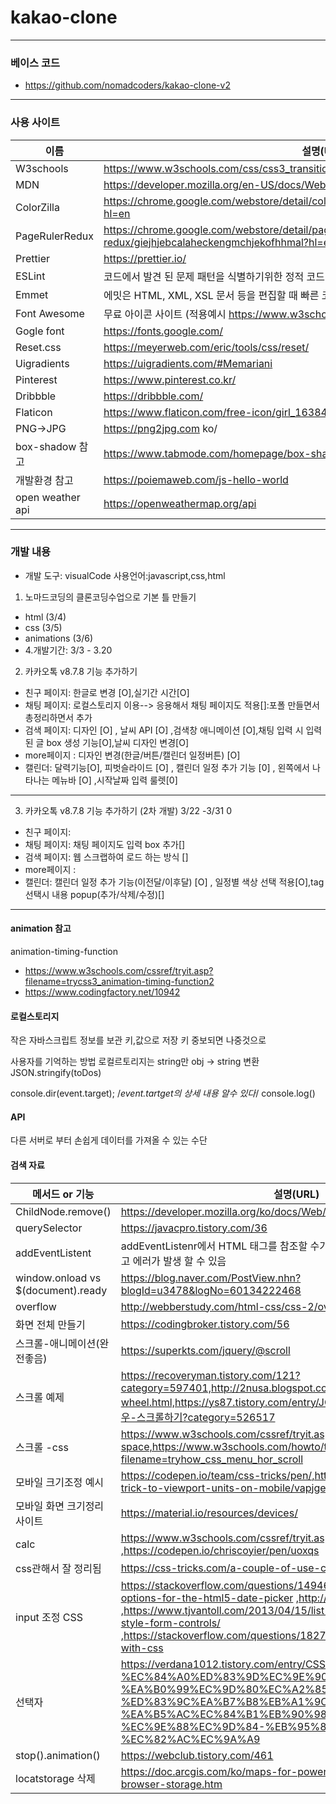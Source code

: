 # kakao-clone

---

### 베이스 코드

-   https://github.com/nomadcoders/kakao-clone-v2

---

### 사용 사이트

| 이름             | 설명(URL)                                                                                         |
| ---------------- | ------------------------------------------------------------------------------------------------- |
| W3schools        | https://www.w3schools.com/css/css3_transitions.asp                                                |
| MDN              | https://developer.mozilla.org/en-US/docs/Web/CSS/transform-function/translateY                    |
| ColorZilla       | https://chrome.google.com/webstore/detail/colorzilla/bhlhnicpbhignbdhedgjhgdocnmhomnp?hl=en       |
| PageRulerRedux   | https://chrome.google.com/webstore/detail/page-ruler-redux/giejhjebcalaheckengmchjekofhhmal?hl=en |
| Prettier         | https://prettier.io/                                                                              |
| ESLint           | 코드에서 발견 된 문제 패턴을 식별하기위한 정적 코드 분석 도구                                     |
| Emmet            | 에밋은 HTML, XML, XSL 문서 등을 편집할 때 빠른 코딩을 위해 사용하는 플러그인이다.                 |
| Font Awesome     | 무료 아이콘 사이트 (적용예시 https://www.w3schools.com/icons/fontawesome5_intro.asp )             |
| Gogle font       | https://fonts.google.com/                                                                         |
| Reset.css        | https://meyerweb.com/eric/tools/css/reset/​                                                       |
| Uigradients      | https://uigradients.com/#Memariani                                                                |
| Pinterest        | https://www.pinterest.co.kr/                                                                      |
| Dribbble         | https://dribbble.com/                                                                             |
| Flaticon         | https://www.flaticon.com/free-icon/girl_163847?term=profile&page=1&position=57                    |
| PNG->JPG         | https://png2jpg.com ko/                                                                           |
| box-shadow 참고  | https://www.tabmode.com/homepage/box-shadow.html                                                  |
| 개발환경 참고    | https://poiemaweb.com/js-hello-world                                                              |
| open weather api | https://openweathermap.org/api                                                                    |

---

### 개발 내용

-   개발 도구: visualCode
    사용언어:javascript,css,html

1. 노마드코딩의 클론코딩수업으로 기본 틀 만들기

-   html (3/4)
-   css (3/5)
-   animations (3/6)
-   4.개발기간: 3/3 - 3.20

2. 카카오톡 v8.7.8 기능 추가하기

-   친구 페이지: 한글로 변경 [O],실기간 시간[O]
-   채팅 페이지: 로컬스토리지 이용--> 응용해서 채팅 페이지도 적용[]:포폴 만들면서 총정리하면서 추가
-   검색 페이지: 디자인 [O] , 날씨 API [O] ,검색창 애니메이션 [O],채팅 입력 시 입력된 글 box 생성 기능[O],날씨 디자인 변경[O]
-   more페이지 : 디자인 변경(한글/버튼/캘린더 일정버튼) [O]
-   캘린더: 달력기능[O], 피벗슬라이드 [O] , 캘린더 일정 추가 기능 [0] , 왼쪽에서 나타나는 메뉴바 [O] ,시작날짜 입력 룰렛[0]

---

3. 카카오톡 v8.7.8 기능 추가하기 (2차 개발) 3/22 -3/31
   0

-   친구 페이지:
-   채팅 페이지: 채팅 페이지도 입력 box 추가[]
-   검색 페이지: 웹 스크랩하여 로드 하는 방식 []
-   more페이지 :
-   캘린더: 캘린더 일정 추가 기능(이전달/이후달) [O] , 일정별 색상 선택 적용[O],tag 선택시 내용 popup(추가/삭제/수정)[]

---

#### animation 참고

animation-timing-function

-   https://www.w3schools.com/cssref/tryit.asp?filename=trycss3_animation-timing-function2
-   https://www.codingfactory.net/10942

#### 로컬스토리지

작은 자바스크립트 정보를 보관
키,값으로 저장
키 중보되면 나중것으로

사용자를 기억하는 방법
로컬르토리지는 string만
obj -> string 변환
JSON.stringify(toDos)

console.dir(event.target); /_event.tartget의 상세 내용 알수 있다_/
console.log()

#### API

다른 서버로 부터 손쉽게 데이터를 가져올 수 있는 수단

#### 검색 자료

| 메서드 or 기능                      | 설명(URL)                                                                                                                                                                                                                                                                                            |
| ----------------------------------- | ---------------------------------------------------------------------------------------------------------------------------------------------------------------------------------------------------------------------------------------------------------------------------------------------------- |
| ChildNode.remove()                  | https://developer.mozilla.org/ko/docs/Web/API/ChildNode/remove                                                                                                                                                                                                                                       |
| querySelector                       | https://javacpro.tistory.com/36                                                                                                                                                                                                                                                                      |
| addEventListent                     | addEventListenr에서 HTML 태그를 참조할 수가 없었기 때문에 null을 참조하게 됐고 에러가 발생 할 수 있음                                                                                                                                                                                                |
| window.onload vs \$(document).ready | https://blog.naver.com/PostView.nhn?blogId=u3478&logNo=60134222468                                                                                                                                                                                                                                   |
| overflow                            | http://webberstudy.com/html-css/css-2/overflow-float-clear/                                                                                                                                                                                                                                          |
| 화면 전체 만들기                    | https://codingbroker.tistory.com/56                                                                                                                                                                                                                                                                  |
| 스크롤-애니메이션(완전좋음)         | https://superkts.com/jquery/@scroll                                                                                                                                                                                                                                                                  |
| 스크롤 예제                         | https://recoveryman.tistory.com/121?category=597401,http://2nusa.blogspot.com/2016/10/jquery-mouse-wheel.html,https://ys87.tistory.com/entry/JQuery-마우스휠을-이용하여-좌우-스크롤하기?category=526517                                                                                              |
| 스크롤 -css                         | https://www.w3schools.com/cssref/tryit.asp?filename=trycss_text_white-space,https://www.w3schools.com/howto/tryit.asp?filename=tryhow_css_menu_hor_scroll                                                                                                                                            |
| 모바일 크기조정 예시                | https://codepen.io/team/css-tricks/pen/,https://css-tricks.com/the-trick-to-viewport-units-on-mobile/vapjge                                                                                                                                                                                          |
| 모바일 화면 크기정리 사이트         | https://material.io/resources/devices/                                                                                                                                                                                                                                                               |
| calc                                | https://www.w3schools.com/cssref/tryit.asp?filename=trycss_func_calc ,https://codepen.io/chriscoyier/pen/uoxqs                                                                                                                                                                                       |
| css관해서 잘 정리됨                 | https://css-tricks.com/a-couple-of-use-cases-for-calc/                                                                                                                                                                                                                                               |  |  | https://css-tricks.com/the-trick-to-viewport-units-on-mobile/ |
| input 조정 CSS                      | https://stackoverflow.com/questions/14946091/are-there-any-style-options-for-the-html5-date-picker ,http://jsfiddle.net/plan/V2Q58/ ,https://www.tjvantoll.com/2013/04/15/list-of-pseudo-elements-to-style-form-controls/ ,https://stackoverflow.com/questions/18272497/styling-input-radio-with-css |
| 선택자                              | https://verdana1012.tistory.com/entry/CSS3-nthchildn-%EC%84%A0%ED%83%9D%EC%9E%90-%EA%B0%99%EC%9D%80%EC%A2%85%EB%A5%98%EC%9D%98-%ED%83%9C%EA%B7%B8%EB%A1%9C-%EA%B5%AC%EC%84%B1%EB%90%98%EC%96%B4-%EC%9E%88%EC%9D%84-%EB%95%8C-%EC%82%AC%EC%9A%A9                                                      |
| stop().animation()                  | https://webclub.tistory.com/461                                                                                                                                                                                                                                                                      |
| locatstorage 삭제                   | https://doc.arcgis.com/ko/maps-for-powerbi/get-started/clear-browser-storage.htm                                                                                                                                                                                                                     |
